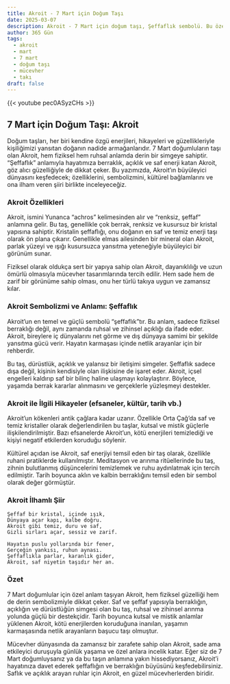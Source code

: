 ```yaml
---
title: Akroit - 7 Mart için Doğum Taşı
date: 2025-03-07
description: Akroit - 7 Mart için doğum taşı, Şeffaflık sembolü. Bu özel taşın derin anlamını öğrenin.
author: 365 Gün
tags:
  - akroit
  - mart
  - 7 mart
  - doğum taşı
  - mücevher
  - takı
draft: false
---
```


{{< youtube pec0ASyzCHs >}}

## 7 Mart için Doğum Taşı: Akroit

Doğum taşları, her biri kendine özgü enerjileri, hikayeleri ve güzellikleriyle kişiliğimizi yansıtan doğanın nadide armağanlarıdır. 7 Mart doğumluların taşı olan Akroit, hem fiziksel hem ruhsal anlamda derin bir simgeye sahiptir. “Şeffaflık” anlamıyla hayatımıza berraklık, açıklık ve saf enerji katan Akroit, göz alıcı güzelliğiyle de dikkat çeker. Bu yazımızda, Akroit’ın büyüleyici dünyasını keşfedecek; özelliklerini, sembolizmini, kültürel bağlamlarını ve ona ilham veren şiiri birlikte inceleyeceğiz.

### Akroit Özellikleri

Akroit, ismini Yunanca “achros” kelimesinden alır ve “renksiz, şeffaf” anlamına gelir. Bu taş, genellikle çok berrak, renksiz ve kusursuz bir kristal yapısına sahiptir. Kristalin şeffaflığı, onu doğanın en saf ve temiz enerji taşı olarak ön plana çıkarır. Genellikle elmas ailesinden bir mineral olan Akroit, parlak yüzeyi ve ışığı kusursuzca yansıtma yeteneğiyle büyüleyici bir görünüm sunar.

Fiziksel olarak oldukça sert bir yapıya sahip olan Akroit, dayanıklılığı ve uzun ömürlü olmasıyla mücevher tasarımlarında tercih edilir. Hem sade hem de zarif bir görünüme sahip olması, onu her türlü takıya uygun ve zamansız kılar.

### Akroit Sembolizmi ve Anlamı: Şeffaflık

Akroit’un en temel ve güçlü sembolü “şeffaflık”tır. Bu anlam, sadece fiziksel berraklığı değil, aynı zamanda ruhsal ve zihinsel açıklığı da ifade eder. Akroit, bireylere iç dünyalarını net görme ve dış dünyaya samimi bir şekilde yansıtma gücü verir. Hayatın karmaşası içinde netlik arayanlar için bir rehberdir.

Bu taş, dürüstlük, açıklık ve yalansız bir iletişimi simgeler. Şeffaflık sadece dışa değil, kişinin kendisiyle olan ilişkisine de işaret eder. Akroit, içsel engelleri kaldırıp saf bir bilinç haline ulaşmayı kolaylaştırır. Böylece, yaşamda berrak kararlar alınmasını ve gerçeklerle yüzleşmeyi destekler.

### Akroit ile İlgili Hikayeler (efsaneler, kültür, tarih vb.)

Akroit’un kökenleri antik çağlara kadar uzanır. Özellikle Orta Çağ’da saf ve temiz kristaller olarak değerlendirilen bu taşlar, kutsal ve mistik güçlerle ilişkilendirilmiştir. Bazı efsanelerde Akroit’un, kötü enerjileri temizlediği ve kişiyi negatif etkilerden koruduğu söylenir.

Kültürel açıdan ise Akroit, saf enerjiyi temsil eden bir taş olarak, özellikle ruhani pratiklerde kullanılmıştır. Meditasyon ve arınma ritüellerinde bu taş, zihnin bulutlanmış düşüncelerini temizlemek ve ruhu aydınlatmak için tercih edilmiştir. Tarih boyunca aklın ve kalbin berraklığını temsil eden bir sembol olarak değer görmüştür.

### Akroit İlhamlı Şiir

```
Şeffaf bir kristal, içinde ışık,
Dünyaya açar kapı, kalbe doğru.
Akroit gibi temiz, duru ve saf,
Gizli sırları açar, sessiz ve zarif.

Hayatın puslu yollarında bir fener,
Gerçeğin yankısı, ruhun aynası.
Şeffaflıkla parlar, karanlık gider,
Akroit, saf niyetin taşıdır her an.
```

### Özet

7 Mart doğumlular için özel anlam taşıyan Akroit, hem fiziksel güzelliği hem de derin sembolizmiyle dikkat çeker. Saf ve şeffaf yapısıyla berraklığın, açıklığın ve dürüstlüğün simgesi olan bu taş, ruhsal ve zihinsel arınma yolunda güçlü bir destekçidir. Tarih boyunca kutsal ve mistik anlamlar yüklenen Akroit, kötü enerjilerden koruduğuna inanılan, yaşamın karmaşasında netlik arayanların başucu taşı olmuştur.

Mücevher dünyasında da zamansız bir zarafete sahip olan Akroit, sade ama etkileyici duruşuyla günlük yaşama ve özel anlara incelik katar. Eğer siz de 7 Mart doğumluysanız ya da bu taşın anlamına yakın hissediyorsanız, Akroit’i hayatınıza davet ederek şeffaflığın ve berraklığın büyüsünü keşfedebilirsiniz. Saflık ve açıklık arayan ruhlar için Akroit, en güzel mücevherlerden biridir.